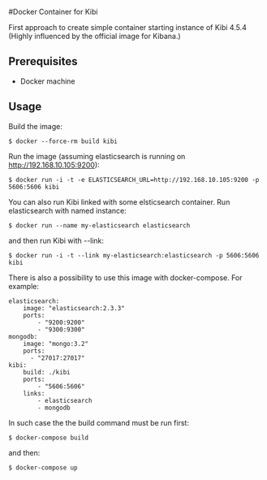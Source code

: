 #Docker Container for Kibi

First approach to create simple container starting instance of Kibi 4.5.4
(Highly influenced by the official image for Kibana.)

## Prerequisites

- Docker machine

## Usage

Build the image:

```
$ docker --force-rm build kibi
```

Run the image (assuming elasticsearch is running on http://192.168.10.105:9200):

```
$ docker run -i -t -e ELASTICSEARCH_URL=http://192.168.10.105:9200 -p 5606:5606 kibi
```

You can also run Kibi linked with some elsticsearch container.
Run elasticsearch with named instance:

```
$ docker run --name my-elasticsearch elasticsearch
```

and then run Kibi with --link:

```
$ docker run -i -t --link my-elasticsearch:elasticsearch -p 5606:5606 kibi
```

There is also a possibility to use this image with docker-compose.
For example:

```
elasticsearch:
    image: "elasticsearch:2.3.3"
    ports:
        - "9200:9200"
        - "9300:9300"
mongodb:
    image: "mongo:3.2"
    ports:
      - "27017:27017"
kibi:
    build: ./kibi
    ports:
        - "5606:5606"
    links:
        - elasticsearch
        - mongodb
```

In such case the the build command must be run first:

```
$ docker-compose build
```

and then:

```
$ docker-compose up
```

